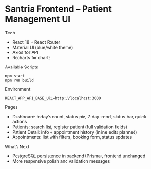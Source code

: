 # Santria Frontend – Patient Management UI

Tech

- React 18 + React Router
- Material UI (blue/white theme)
- Axios for API
- Recharts for charts

Available Scripts

```
npm start
npm run build
```

Environment

```
REACT_APP_API_BASE_URL=http://localhost:3000
```

Pages

- Dashboard: today’s count, status pie, 7‑day trend, status bar, quick actions
- Patients: search list, register patient (full validation fields)
- Patient Detail: info + appointment history (inline edits planned)
- Appointments: list with filters, booking form, status updates

What’s Next

- PostgreSQL persistence in backend (Prisma), frontend unchanged
- More responsive polish and validation messages
